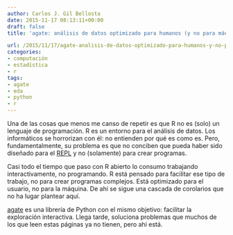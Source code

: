 ```yaml
---
author: Carlos J. Gil Bellosta
date: 2015-11-17 08:13:11+00:00
draft: false
title: 'agate: análisis de datos optimizado para humanos (y no para máquinas)'

url: /2015/11/17/agate-analisis-de-datos-optimizado-para-humanos-y-no-para-maquinas/
categories:
- computación
- estadística
- r
tags:
- agate
- eda
- python
- r
---
```


Una de las cosas que menos me canso de repetir es que R no es (solo) un lenguaje de programación. R es un entorno para el análisis de datos. Los informáticos se horrorizan con él: no entienden por qué es como es. Pero, fundamentalmente, su problema es que no conciben que pueda haber sido diseñado para el [REPL](https://en.wikipedia.org/wiki/Read%E2%80%93eval%E2%80%93print_loop) y no (solamente) para crear programas.

Casi todo el tiempo que paso con R abierto lo consumo trabajando interactivamente, no programando. R está pensado para facilitar ese tipo de trabajo, no para crear programas complejos. Está optimizado para el usuario, no para la máquina. De ahí se sigue una cascada de corolarios que no ha lugar plantear aquí.

[agate](http://agate.readthedocs.org/en/1.0.0/index.html#) es una librería de Python con el mismo objetivo: facilitar la exploración interactiva. Llega tarde, soluciona problemas que muchos de los que leen estas páginas ya no tienen, pero ahí está.
